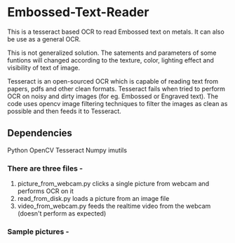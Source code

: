 # Embossed-Text-Reader
This is a tesseract based OCR to read Embossed text on metals. It can also be use as a general OCR.

This is not generalized solution. The satements and parameters of some funtions will changed according to the texture, color, lighting effect and visibility of text of image.

Tesseract is an open-sourced OCR which is capable of reading text from papers, pdfs and other clean formats. Tesseract fails when tried to perform OCR on noisy and dirty images (for eg. Embossed or Engraved text). The code uses opencv image filtering techniques to filter the images as clean as possible and then feeds it to Tesseract.  

## Dependencies
Python
OpenCV
Tesseract
Numpy
imutils

### There are three files - 
1. picture_from_webcam.py clicks a single picture from webcam and performs OCR on it
2. read_from_disk.py loads a picture from an image file
3. video_from_webcam.py feeds the realtime video from the webcam (doesn't perform as expected)

### Sample pictures - 
